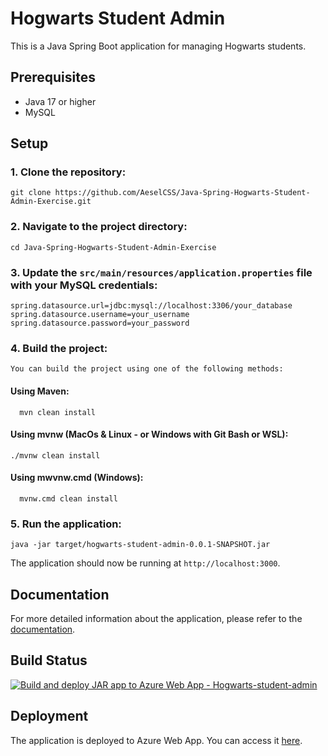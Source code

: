 # Hogwarts Student Admin

This is a Java Spring Boot application for managing Hogwarts students.

## Prerequisites

- Java 17 or higher
- MySQL

## Setup

### 1. Clone the repository:
   ```
   git clone https://github.com/AeselCSS/Java-Spring-Hogwarts-Student-Admin-Exercise.git
   ```
### 2. Navigate to the project directory:
    
    cd Java-Spring-Hogwarts-Student-Admin-Exercise
    
### 3. Update the `src/main/resources/application.properties` file with your MySQL credentials:
    
    spring.datasource.url=jdbc:mysql://localhost:3306/your_database
    spring.datasource.username=your_username
    spring.datasource.password=your_password
    
### 4. Build the project:

    You can build the project using one of the following methods:

#### Using Maven:
      
      mvn clean install
      
#### Using mvnw (MacOs & Linux - or Windows with Git Bash or WSL):
      
    ./mvnw clean install
#### Using mwvnw.cmd (Windows):
      
      mvnw.cmd clean install
      
   
### 5. Run the application:
    
    java -jar target/hogwarts-student-admin-0.0.1-SNAPSHOT.jar
    
The application should now be running at `http://localhost:3000`.

## Documentation

For more detailed information about the application, please refer to the [documentation](https://aeselcss.github.io/Java-Spring-Hogwarts-Student-Admin-Exercise/).

## Build Status

[![Build and deploy JAR app to Azure Web App - Hogwarts-student-admin](https://github.com/AeselCSS/Java-Spring-Hogwarts-Student-Admin-Exercise/actions/workflows/main_hogwarts-student-admin.yml/badge.svg)](https://github.com/AeselCSS/Java-Spring-Hogwarts-Student-Admin-Exercise/actions/workflows/main_hogwarts-student-admin.yml)

## Deployment

The application is deployed to Azure Web App. You can access it [here](https://hogwarts-student-admin.azurewebsites.net/).